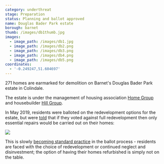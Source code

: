 ```yaml
---
category: underthreat
stage: Preparation 
status: Planning and ballot approved 
name: Douglas Bader Park estate
borough: barnet
thumb: /images/db1thumb.jpg
images:
  - image_path: /images/db1.jpg
  - image_path: /images/db2.png
  - image_path: /images/db3.png
  - image_path: /images/db4.png
  - image_path: /images/db5.png
coordinates:
  - '-0.249247,51.604697'
---
```

271 homes are earmarked for demolition on Barnet's Douglas Bader Park estate in Colindale.

The estate is under the management of housing association [Home Group](http://homegroup.org.uk) and housebuilder [Hill Group](http://hill.co.uk).

In May 2019, residents were balloted on the redevelopment options for the estate, but were [told](/images/DouglasBaderParkBallot.pdf) that if they voted against full redevelopment then only essential repairs would be carried out on their homes:

<img src="/images/dbno.png" class="img-fluid rounded img-thumbnail">

This is slowly [becoming standard practice](/approved/ballotexemptions/) in the ballot process - residents are faced with the choice of redevelopment or continued neglect and disinvestment; the option of having their homes refurbished is simply not on the table.





